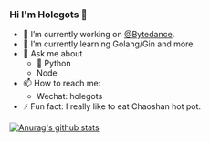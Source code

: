 ### Hi I'm Holegots 👋
- 🔭 I’m currently working on [@Bytedance](https://github.com/bytedance).
- 🌱 I’m currently learning Golang/Gin and more.
- 💬 Ask me about 
  - 🐍 Python
  - Node
- 📫 How to reach me: 
  - Wechat: holegots
- ⚡ Fun fact: I really like to eat Chaoshan hot pot.
<!--
**fuergaosi233/fuergaosi233** is a ✨ _special_ ✨ repository because its `README.md` (this file) appears on your GitHub profile.


- 🔭 I’m currently working on ...
- 🌱 I’m currently learning ...
- 👯 I’m looking to collaborate on ...
- 🤔 I’m looking for help with ...
- 💬 Ask me about ...
- 📫 How to reach me: ...
- 😄 Pronouns: ...
- ⚡ Fun fact: ...
-->
[![Anurag's github stats](https://github-readme-stats.vercel.app/api?username=fuergaosi233&show_icons=true&theme=radical)](https://github.com/anuraghazra/github-readme-stats)
